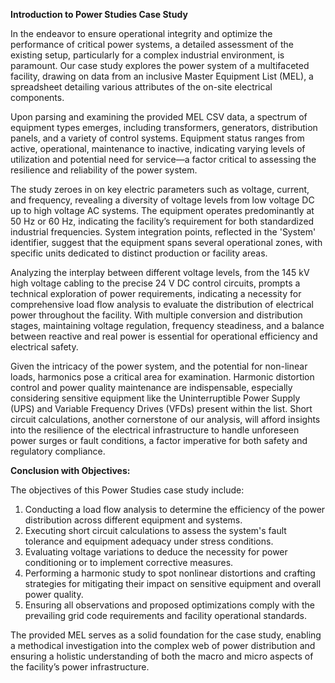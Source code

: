**Introduction to Power Studies Case Study**

In the endeavor to ensure operational integrity and optimize the performance of critical power systems, a detailed assessment of the existing setup, particularly for a complex industrial environment, is paramount. Our case study explores the power system of a multifaceted facility, drawing on data from an inclusive Master Equipment List (MEL), a spreadsheet detailing various attributes of the on-site electrical components.

Upon parsing and examining the provided MEL CSV data, a spectrum of equipment types emerges, including transformers, generators, distribution panels, and a variety of control systems. Equipment status ranges from active, operational, maintenance to inactive, indicating varying levels of utilization and potential need for service—a factor critical to assessing the resilience and reliability of the power system.

The study zeroes in on key electric parameters such as voltage, current, and frequency, revealing a diversity of voltage levels from low voltage DC up to high voltage AC systems. The equipment operates predominantly at 50 Hz or 60 Hz, indicating the facility’s requirement for both standardized industrial frequencies. System integration points, reflected in the 'System' identifier, suggest that the equipment spans several operational zones, with specific units dedicated to distinct production or facility areas.

Analyzing the interplay between different voltage levels, from the 145 kV high voltage cabling to the precise 24 V DC control circuits, prompts a technical exploration of power requirements, indicating a necessity for comprehensive load flow analysis to evaluate the distribution of electrical power throughout the facility. With multiple conversion and distribution stages, maintaining voltage regulation, frequency steadiness, and a balance between reactive and real power is essential for operational efficiency and electrical safety.

Given the intricacy of the power system, and the potential for non-linear loads, harmonics pose a critical area for examination. Harmonic distortion control and power quality maintenance are indispensable, especially considering sensitive equipment like the Uninterruptible Power Supply (UPS) and Variable Frequency Drives (VFDs) present within the list. Short circuit calculations, another cornerstone of our analysis, will afford insights into the resilience of the electrical infrastructure to handle unforeseen power surges or fault conditions, a factor imperative for both safety and regulatory compliance.

**Conclusion with Objectives:**

The objectives of this Power Studies case study include:

1. Conducting a load flow analysis to determine the efficiency of the power distribution across different equipment and systems.
2. Executing short circuit calculations to assess the system's fault tolerance and equipment adequacy under stress conditions.
3. Evaluating voltage variations to deduce the necessity for power conditioning or to implement corrective measures.
4. Performing a harmonic study to spot nonlinear distortions and crafting strategies for mitigating their impact on sensitive equipment and overall power quality.
5. Ensuring all observations and proposed optimizations comply with the prevailing grid code requirements and facility operational standards.

The provided MEL serves as a solid foundation for the case study, enabling a methodical investigation into the complex web of power distribution and ensuring a holistic understanding of both the macro and micro aspects of the facility’s power infrastructure.